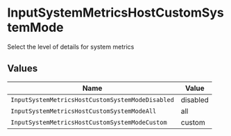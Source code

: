 # InputSystemMetricsHostCustomSystemMode

Select the level of details for system metrics


## Values

| Name                                             | Value                                            |
| ------------------------------------------------ | ------------------------------------------------ |
| `InputSystemMetricsHostCustomSystemModeDisabled` | disabled                                         |
| `InputSystemMetricsHostCustomSystemModeAll`      | all                                              |
| `InputSystemMetricsHostCustomSystemModeCustom`   | custom                                           |